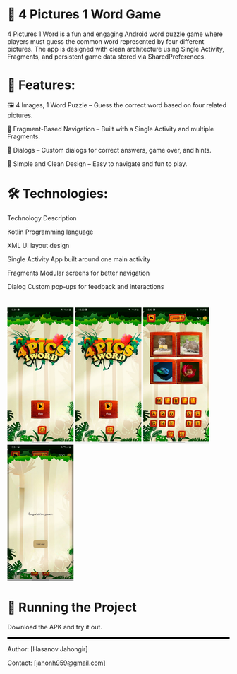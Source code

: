 # 🧩 4 Pictures 1 Word Game
4 Pictures 1 Word is a fun and engaging Android word puzzle game where players must guess the common word represented by four different pictures. The app is designed with clean architecture using Single Activity, Fragments, and persistent game data stored via SharedPreferences.

# 📌 Features:
🖼 4 Images, 1 Word Puzzle – Guess the correct word based on four related pictures.

📱 Fragment-Based Navigation – Built with a Single Activity and multiple Fragments.

💬 Dialogs – Custom dialogs for correct answers, game over, and hints.

🌙 Simple and Clean Design – Easy to navigate and fun to play.

# 🛠  Technologies:

Technology	Description

Kotlin	Programming language

XML	UI layout design

Single Activity	App built around one main activity

Fragments	Modular screens for better navigation

Dialog	Custom pop-ups for feedback and interactions

#
<p float="left">
  <img src="images/photo_2025-04-21_13-44-56.jpg" width="150"/>
  <img src="images/photo_2025-04-21_13-44-56.jpg" width="150"/>
  <img src="images/photo_2025-04-21_13-44-58 (2).jpg" width="150"/>
  <img src="images/photo_2025-04-21_13-45-00.jpg" width="150"/>
</p>

# 🚀 Running the Project
Download the APK and try it out.

<hr style="border: 2px solid black;">

Author: [Hasanov Jahongir]

Contact: [jahonh959@gmail.com]
